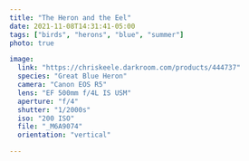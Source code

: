 ```yaml
---
title: "The Heron and the Eel"
date: 2021-11-08T14:31:41-05:00
tags: ["birds", "herons", "blue", "summer"]
photo: true

image:
  link: "https://chriskeele.darkroom.com/products/444737"
  species: "Great Blue Heron"
  camera: "Canon EOS R5"
  lens: "EF 500mm f/4L IS USM"
  aperture: "f/4"
  shutter: "1/2000s"
  iso: "200 ISO"
  file: "_M6A9074"
  orientation: "vertical"

---
```

